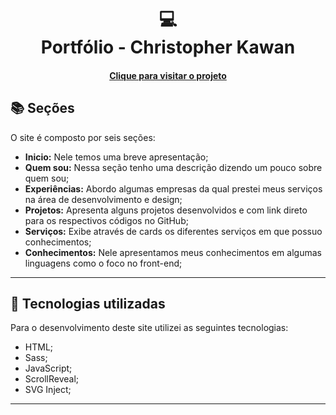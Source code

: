 <h1 align="center">
  💻<br>Portfólio - Christopher Kawan
</h1>



<h4 align="center"><a href="https://ch-kawan.vercel.app/">Clique para visitar o projeto</a></h4>

## 📚 Seções

O site é composto por seis seções:

- **Inicio:** Nele temos uma breve apresentação;
- **Quem sou:** Nessa seção tenho uma descrição dizendo um pouco sobre quem sou;
- **Experiências:** Abordo algumas empresas da qual prestei meus serviços na área de desenvolvimento e design;
- **Projetos:** Apresenta alguns projetos desenvolvidos e com link direto para os respectivos códigos no GitHub;
- **Serviços:** Exibe através de cards os diferentes serviços em que possuo conhecimentos;
- **Conhecimentos:** Nele apresentamos meus conhecimentos em algumas linguagens como o foco no front-end;

---

## 💼 Tecnologias utilizadas

Para o desenvolvimento deste site utilizei as seguintes tecnologias:

- HTML;
- Sass;
- JavaScript;
- ScrollReveal;
- SVG Inject;

---
